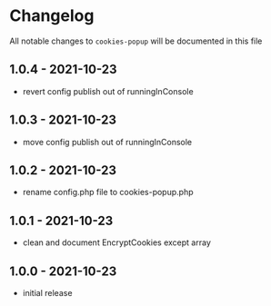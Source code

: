 # Changelog

All notable changes to `cookies-popup` will be documented in this file

## 1.0.4 - 2021-10-23

- revert config publish out of runningInConsole

## 1.0.3 - 2021-10-23

- move config publish out of runningInConsole

## 1.0.2 - 2021-10-23

- rename config.php file to cookies-popup.php

## 1.0.1 - 2021-10-23

- clean and document EncryptCookies except array

## 1.0.0 - 2021-10-23

- initial release
